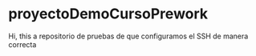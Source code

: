 # proyectoDemoCursoPrework
Hi, this a repositorio de pruebas de que configuramos el SSH de manera correcta
